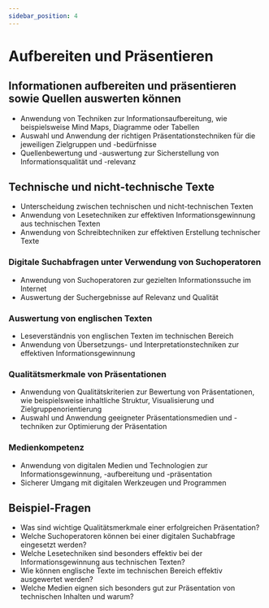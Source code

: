 ```yaml
---
sidebar_position: 4
---
```


# Aufbereiten und Präsentieren

<!-- Informationen aufbereiten und präsentieren
sowie Quellen auswerten können
Technische und nicht-technische Texte

-   Digitale Suchabfragen unter Verwendung von Suchoperatoren
-   Auswertung von englischen Texten
-   Qualitätsmerkmale von Präsentationen
-   Medienkompetenz -->

## Informationen aufbereiten und präsentieren sowie Quellen auswerten können

-   Anwendung von Techniken zur Informationsaufbereitung, wie beispielsweise Mind Maps, Diagramme oder Tabellen
-   Auswahl und Anwendung der richtigen Präsentationstechniken für die jeweiligen Zielgruppen und -bedürfnisse
-   Quellenbewertung und -auswertung zur Sicherstellung von Informationsqualität und -relevanz

## Technische und nicht-technische Texte

-   Unterscheidung zwischen technischen und nicht-technischen Texten
-   Anwendung von Lesetechniken zur effektiven Informationsgewinnung aus technischen Texten
-   Anwendung von Schreibtechniken zur effektiven Erstellung technischer Texte

### Digitale Suchabfragen unter Verwendung von Suchoperatoren

-   Anwendung von Suchoperatoren zur gezielten Informationssuche im Internet
-   Auswertung der Suchergebnisse auf Relevanz und Qualität

### Auswertung von englischen Texten

-   Leseverständnis von englischen Texten im technischen Bereich
-   Anwendung von Übersetzungs- und Interpretationstechniken zur effektiven Informationsgewinnung

### Qualitätsmerkmale von Präsentationen

-   Anwendung von Qualitätskriterien zur Bewertung von Präsentationen, wie beispielsweise inhaltliche Struktur, Visualisierung und Zielgruppenorientierung
-   Auswahl und Anwendung geeigneter Präsentationsmedien und -techniken zur Optimierung der Präsentation

### Medienkompetenz

-   Anwendung von digitalen Medien und Technologien zur Informationsgewinnung, -aufbereitung und -präsentation
-   Sicherer Umgang mit digitalen Werkzeugen und Programmen

## Beispiel-Fragen

-   Was sind wichtige Qualitätsmerkmale einer erfolgreichen Präsentation?
-   Welche Suchoperatoren können bei einer digitalen Suchabfrage eingesetzt werden?
-   Welche Lesetechniken sind besonders effektiv bei der Informationsgewinnung aus technischen Texten?
-   Wie können englische Texte im technischen Bereich effektiv ausgewertet werden?
-   Welche Medien eignen sich besonders gut zur Präsentation von technischen Inhalten und warum?
